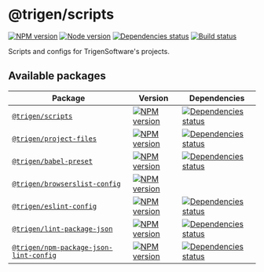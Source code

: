 # @trigen/scripts

[![NPM version][npm]][npm-url]
[![Node version][node]][node-url]
[![Dependencies status][deps]][deps-url]
[![Build status][build]][build-url]

[npm]: https://img.shields.io/npm/v/%40trigen/scripts.svg
[npm-url]: https://www.npmjs.com/package/@trigen/scripts

[node]: https://img.shields.io/node/v/%40trigen/scripts.svg
[node-url]: https://nodejs.org

[deps]: https://img.shields.io/librariesio/release/npm/@trigen/scripts
[deps-url]: https://libraries.io/npm/@trigen%2Fscripts/tree

[build]: https://img.shields.io/github/actions/workflow/status/TrigenSoftware/scripts/tests.yml?branch=main
[build-url]: https://github.com/TrigenSoftware/scripts/actions

Scripts and configs for TrigenSoftware's projects.

## Available packages

| Package | Version | Dependencies |
|---------|---------|--------------|
| [`@trigen/scripts`](packages/scripts#readme) | [![NPM version][npm]][npm-url] | [![Dependencies status][deps]][deps-url] |
| [`@trigen/project-files`](packages/project-files#readme) | [![NPM version][project-files-npm]][project-files-npm-url] | [![Dependencies status][project-files-deps]][project-files-deps-url] |
| [`@trigen/babel-preset`](packages/babel-preset#readme) | [![NPM version][babel-preset-npm]][babel-preset-npm-url] | [![Dependencies status][babel-preset-deps]][babel-preset-deps-url] |
| [`@trigen/browserslist-config`](packages/browserslist-config#readme) | [![NPM version][browserslist-config-npm]][browserslist-config-npm-url] | |
| [`@trigen/eslint-config`](packages/eslint-config#readme) | [![NPM version][eslint-config-npm]][eslint-config-npm-url] | [![Dependencies status][eslint-config-deps]][eslint-config-deps-url] |
| [`@trigen/lint-package-json`](packages/lint-package-json#readme) | [![NPM version][lint-package-json-npm]][lint-package-json-npm-url] | [![Dependencies status][lint-package-json-deps]][lint-package-json-deps-url] |
| [`@trigen/npm-package-json-lint-config`](packages/npm-package-json-lint-config#readme) | [![NPM version][npm-package-json-lint-config-npm]][npm-package-json-lint-config-npm-url] | [![Dependencies status][npm-package-json-lint-config-deps]][npm-package-json-lint-config-deps-url] |

<!-- project-files -->

[project-files-npm]: https://img.shields.io/npm/v/%40trigen/project-files.svg
[project-files-npm-url]: https://www.npmjs.com/package/@trigen/project-files

[project-files-deps]: https://img.shields.io/librariesio/release/npm/@trigen/project-files
[project-files-deps-url]: https://libraries.io/npm/@trigen%2Fproject-files/tree

<!-- babel-preset -->

[babel-preset-npm]: https://img.shields.io/npm/v/%40trigen/babel-preset.svg
[babel-preset-npm-url]: https://www.npmjs.com/package/@trigen/babel-preset

[babel-preset-deps]: https://img.shields.io/librariesio/release/npm/@trigen/babel-preset
[babel-preset-deps-url]: https://libraries.io/npm/@trigen%2Fbabel-preset/tree

<!-- browserslist-config -->

[browserslist-config-npm]: https://img.shields.io/npm/v/%40trigen/browserslist-config.svg
[browserslist-config-npm-url]: https://www.npmjs.com/package/@trigen/browserslist-config

<!-- eslint-config -->

[eslint-config-npm]: https://img.shields.io/npm/v/%40trigen/eslint-config.svg
[eslint-config-npm-url]: https://www.npmjs.com/package/@trigen/eslint-config

[eslint-config-deps]: https://img.shields.io/librariesio/release/npm/@trigen/eslint-config
[eslint-config-deps-url]: https://libraries.io/npm/@trigen%2Feslint-config/tree

<!-- lint-package-json -->

[lint-package-json-npm]: https://img.shields.io/npm/v/%40trigen/lint-package-json.svg
[lint-package-json-npm-url]: https://www.npmjs.com/package/@trigen/lint-package-json

[lint-package-json-deps]: https://img.shields.io/librariesio/release/npm/@trigen/lint-package-json
[lint-package-json-deps-url]: https://libraries.io/npm/@trigen%2Fnpm-package-json-lint-config/tree

<!-- npm-package-json-lint-config -->

[npm-package-json-lint-config-npm]: https://img.shields.io/npm/v/%40trigen/npm-package-json-lint-config.svg
[npm-package-json-lint-config-npm-url]: https://www.npmjs.com/package/@trigen/npm-package-json-lint-config

[npm-package-json-lint-config-deps]: https://img.shields.io/librariesio/release/npm/@trigen/npm-package-json-lint-config
[npm-package-json-lint-config-deps-url]: https://libraries.io/npm/@trigen%2Fnpm-package-json-lint-config/tree
